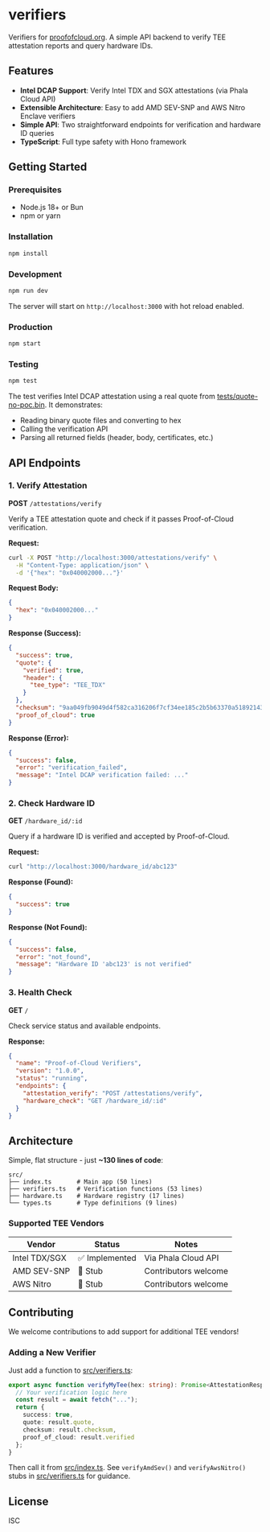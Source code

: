 # verifiers

Verifiers for [proofofcloud.org](https://proofofcloud.org). A simple API backend to verify TEE attestation reports and query hardware IDs.

## Features

- **Intel DCAP Support**: Verify Intel TDX and SGX attestations (via Phala Cloud API)
- **Extensible Architecture**: Easy to add AMD SEV-SNP and AWS Nitro Enclave verifiers
- **Simple API**: Two straightforward endpoints for verification and hardware ID queries
- **TypeScript**: Full type safety with Hono framework

## Getting Started

### Prerequisites

- Node.js 18+ or Bun
- npm or yarn

### Installation

```bash
npm install
```

### Development

```bash
npm run dev
```

The server will start on `http://localhost:3000` with hot reload enabled.

### Production

```bash
npm start
```

### Testing

```bash
npm test
```

The test verifies Intel DCAP attestation using a real quote from [tests/quote-no-poc.bin](tests/quote-no-poc.bin). It demonstrates:
- Reading binary quote files and converting to hex
- Calling the verification API
- Parsing all returned fields (header, body, certificates, etc.)

## API Endpoints

### 1. Verify Attestation

**POST** `/attestations/verify`

Verify a TEE attestation quote and check if it passes Proof-of-Cloud verification.

**Request:**
```bash
curl -X POST "http://localhost:3000/attestations/verify" \
  -H "Content-Type: application/json" \
  -d '{"hex": "0x040002000..."}'
```

**Request Body:**
```json
{
  "hex": "0x040002000..."
}
```

**Response (Success):**
```json
{
  "success": true,
  "quote": {
    "verified": true,
    "header": {
      "tee_type": "TEE_TDX"
    }
  },
  "checksum": "9aa049fb9049d4f582ca316206f7cf34ee185c2b5b63370a518921432385b81a",
  "proof_of_cloud": true
}
```

**Response (Error):**
```json
{
  "success": false,
  "error": "verification_failed",
  "message": "Intel DCAP verification failed: ..."
}
```

### 2. Check Hardware ID

**GET** `/hardware_id/:id`

Query if a hardware ID is verified and accepted by Proof-of-Cloud.

**Request:**
```bash
curl "http://localhost:3000/hardware_id/abc123"
```

**Response (Found):**
```json
{
  "success": true
}
```

**Response (Not Found):**
```json
{
  "success": false,
  "error": "not_found",
  "message": "Hardware ID 'abc123' is not verified"
}
```

### 3. Health Check

**GET** `/`

Check service status and available endpoints.

**Response:**
```json
{
  "name": "Proof-of-Cloud Verifiers",
  "version": "1.0.0",
  "status": "running",
  "endpoints": {
    "attestation_verify": "POST /attestations/verify",
    "hardware_check": "GET /hardware_id/:id"
  }
}
```

## Architecture

Simple, flat structure - just **~130 lines of code**:

```
src/
├── index.ts       # Main app (50 lines)
├── verifiers.ts   # Verification functions (53 lines)
├── hardware.ts    # Hardware registry (17 lines)
└── types.ts       # Type definitions (9 lines)
```

### Supported TEE Vendors

| Vendor | Status | Notes |
|--------|--------|-------|
| Intel TDX/SGX | ✅ Implemented | Via Phala Cloud API |
| AMD SEV-SNP | 🚧 Stub | Contributors welcome |
| AWS Nitro | 🚧 Stub | Contributors welcome |

## Contributing

We welcome contributions to add support for additional TEE vendors!

### Adding a New Verifier

Just add a function to [src/verifiers.ts](src/verifiers.ts):

```typescript
export async function verifyMyTee(hex: string): Promise<AttestationResponse> {
  // Your verification logic here
  const result = await fetch("...");
  return {
    success: true,
    quote: result.quote,
    checksum: result.checksum,
    proof_of_cloud: result.verified
  };
}
```

Then call it from [src/index.ts](src/index.ts). See `verifyAmdSev()` and `verifyAwsNitro()` stubs in [src/verifiers.ts](src/verifiers.ts) for guidance.

## License

ISC
